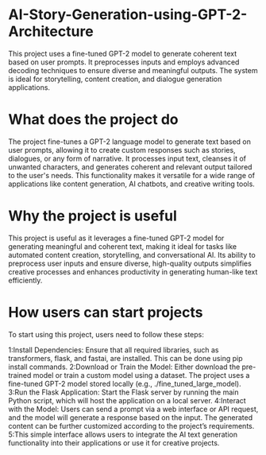 # AI-Story-Generation-using-GPT-2-Architecture
This project uses a fine-tuned GPT-2 model to generate coherent text based on user prompts. It preprocesses inputs and employs advanced decoding techniques to ensure diverse and meaningful outputs. The system is ideal for storytelling, content creation, and dialogue generation applications.
# What does the project do
The project fine-tunes a GPT-2 language model to generate text based on user prompts, allowing it to create custom responses such as stories, dialogues, or any form of narrative. It processes input text, cleanses it of unwanted characters, and generates coherent and relevant output tailored to the user's needs. This functionality makes it versatile for a wide range of applications like content generation, AI chatbots, and creative writing tools.
# Why the project is useful
This project is useful as it leverages a fine-tuned GPT-2 model for generating meaningful and coherent text, making it ideal for tasks like automated content creation, storytelling, and conversational AI. Its ability to preprocess user inputs and ensure diverse, high-quality outputs simplifies creative processes and enhances productivity in generating human-like text efficiently.
# How users can start projects
To start using this project, users need to follow these steps:

1:Install Dependencies: Ensure that all required libraries, such as transformers, flask, and fastai, are installed. This can be done using pip install commands.
2:Download or Train the Model: Either download the pre-trained model or train a custom model using a dataset. The project uses a fine-tuned GPT-2 model stored locally (e.g., ./fine_tuned_large_model).
3:Run the Flask Application: Start the Flask server by running the main Python script, which will host the application on a local server.
4:Interact with the Model: Users can send a prompt via a web interface or API request, and the model will generate a response based on the input. The generated content can be further customized according to the project’s requirements.
5:This simple interface allows users to integrate the AI text generation functionality into their applications or use it for creative projects.

